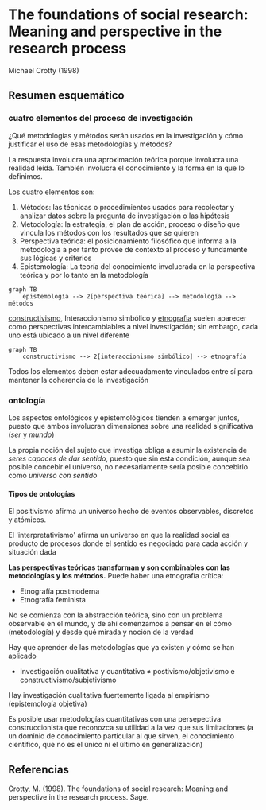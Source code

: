 # The foundations of social research: Meaning and perspective in the research process

Michael Crotty (1998)

## Resumen esquemático

### cuatro elementos del proceso de investigación

¿Qué metodologías y métodos serán usados en la investigación y cómo justificar el uso de esas metodologías y métodos?

La respuesta involucra una aproximación teórica porque involucra una realidad leída. También involucra el conocimiento y la forma en la que lo definimos.

Los cuatro elementos son:

1. Métodos: las técnicas o procedimientos usados para recolectar y analizar datos sobre la pregunta de investigación o las hipótesis
1. Metodología: la estrategia, el plan de acción, proceso o diseño que vincula los métodos con los resultados que se quieren
1. Perspectiva teórica: el posicionamiento filosófico que informa a la metodología a por tanto provee de contexto al proceso y fundamente sus lógicas y criterios
1. Epistemología: La teoría del conocimiento involucrada en la perspectiva teórica y por lo tanto en la metodología

````mermaid
graph TB
	epistemología --> 2[perspectiva teórica] --> metodología --> métodos
````

[constructivismo](constructivismo.md), Interaccionismo simbólico y [etnografia](etnografia.md) suelen aparecer como perspectivas intercambiables a nivel investigación; sin embargo, cada uno está ubicado a un nivel diferente

````mermaid
graph TB
	constructivismo --> 2[interaccionismo simbólico] --> etnografía
````

Todos los elementos deben estar adecuadamente vinculados entre sí para mantener la coherencia de la investigación

### ontología

Los aspectos ontológicos y epistemológicos tienden a emerger juntos, puesto que ambos involucran dimensiones sobre una realidad significativa (*ser* y *mundo*)

La propia noción del sujeto que investiga obliga a asumir la existencia de *seres capaces de dar sentido*, puesto que sin esta condición, aunque sea posible concebir el universo, no necesariamente sería posible concebirlo como *universo con sentido*

#### Tipos de ontologías

El positivismo afirma un universo hecho de eventos observables, discretos y atómicos.

El 'interpretativismo' afirma un universo en que la realidad social es producto de procesos donde el sentido es negociado para cada acción y situación dada

**Las perspectivas teóricas transforman y son combinables con las metodologías y los métodos.** Puede haber una etnografía crítica:

* Etnografía postmoderna
* Etnografía feminista

No se comienza con la abstracción teórica, sino con un problema observable en el mundo, y de ahí comenzamos a pensar en el cómo (metodología) y desde qué mirada y noción de la verdad

Hay que aprender de las metodologías que ya existen y cómo se han aplicado

* Investigación cualitativa y cuantitativa  ≠ postivismo/objetivismo e constructivismo/subjetivismo

Hay investigación cualitativa fuertemente ligada al empirismo (epistemología objetiva)

Es posible usar metodologías cuantitativas con una persepectiva construccionista que reconozca su utilidad a la vez que sus limitaciones (a un dominio de conocimiento particular al que sirven, el conocimiento científico, que no es el único ni el último en generalización)

## Referencias

Crotty, M. (1998). The foundations of social research: Meaning and perspective in the research process. Sage.
